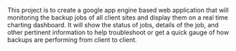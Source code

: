 This project is to create a google app engine based web application that will monitoring the backup jobs of all client sites and display them on a real time charting dashboard.  It will show the status of jobs, details of the job, and other pertinent information to help troubleshoot or get a quick gauge of how backups are performing from client to client. 